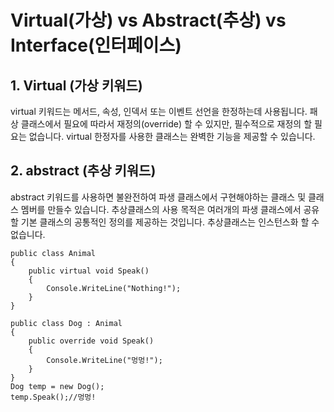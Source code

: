 # Virtual(가상) vs Abstract(추상) vs Interface(인터페이스)

## 1. Virtual (가상 키워드)
virtual 키워드는 메서드, 속성, 인덱서 또는 이벤트 선언을 한정하는데 사용됩니다.
패상 클래스에서 필요에 따라서 재정의(override) 할 수 있지만, 필수적으로 재정의 할 필요는 없습니다.
virtual 한정자를 사용한 클래스는 완벽한 기능을 제공할 수 있습니다.

## 2. abstract (추상 키워드)
abstract 키워드를 사용하면 불완전하여 파생 클래스에서 구현해야하는 클래스 및 클래스 멤버를 만들수 있습니다.
추상클래스의 사용 목적은 여러개의 파생 클래스에서 공유할 기본 클래스의 공통적인 정의를 제공하는 것입니다.
추상클래스는 인스턴스화 할 수 없습니다.

```
public class Animal
{   
	public virtual void Speak()  
	{        
		Console.WriteLine("Nothing!");   
	}
} 

public class Dog : Animal
{    
	public override void Speak()    
	{        
		Console.WriteLine("멍멍!");    
	}
} 
Dog temp = new Dog();
temp.Speak();//멍멍!

```